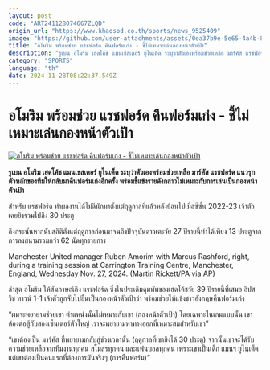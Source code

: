 ```yaml
---
layout: post
code: "ART241128074667ZLQD"
origin_url: "https://www.khaosod.co.th/sports/news_9525409"
image: "https://github.com/user-attachments/assets/0ea37b9e-5e65-4a4b-8213-775ad20b8be1"
title: "อโมริม พร้อมช่วย แรชฟอร์ด คืนฟอร์มเก่ง - ชี้ไม่เหมาะเล่นกองหน้าตัวเป้า"
description: "รูเบน อโมริม เฮดโค้ช แมนเชสเตอร์ ยูไนเต็ด ระบุว่าตัวเองพร้อมช่วยเหลือ มาร์คัส แรชฟอร์ด แนวรุกตัวหลักของทีมให้กลับมาคืนฟอร์มเก่งอีกครั้ง พร้อมชี้แข้งรายดังกล่าวไม่เหมาะกับการเล่นเป็นกองหน้าตัวเป้า"
category: "SPORTS"
language: "th"
date: 2024-11-28T08:22:37.549Z
---
```


# อโมริม พร้อมช่วย แรชฟอร์ด คืนฟอร์มเก่ง - ชี้ไม่เหมาะเล่นกองหน้าตัวเป้า

[![อโมริม พร้อมช่วย แรชฟอร์ด คืนฟอร์มเก่ง - ชี้ไม่เหมาะเล่นกองหน้าตัวเป้า](https://www.khaosod.co.th/wpapp/uploads/2024/11/amorim-rashford-9654.jpg "อโมริม พร้อมช่วย แรชฟอร์ด คืนฟอร์มเก่ง - ชี้ไม่เหมาะเล่นกองหน้าตัวเป้า")](https://www.khaosod.co.th/wpapp/uploads/2024/11/amorim-rashford-9654.jpg)

**รูเบน อโมริม เฮดโค้ช แมนเชสเตอร์ ยูไนเต็ด ระบุว่าตัวเองพร้อมช่วยเหลือ มาร์คัส แรชฟอร์ด แนวรุกตัวหลักของทีมให้กลับมาคืนฟอร์มเก่งอีกครั้ง พร้อมชี้แข้งรายดังกล่าวไม่เหมาะกับการเล่นเป็นกองหน้าตัวเป้า**

สำหรับ แรชฟอร์ด ทำผลงานได้ไม่ดีนักมาตั้งแต่ฤดูกาลที่แล้วหลังย้อนไปเมื่อซีซั่น 2022-23 เจ้าตัวเคยยิงรวมไปถึง 30 ประตู

ถึงกระนั้นหากนับสถิติตั้งแต่ฤดูกาลก่อนมาจนถึงปัจจุบันดาวเตะวัย 27 ปีรายนี้ทำได้เพียง 13 ประตูจากการลงสนามรวมกว่า 62 นัดทุกรายการ

Manchester United manager Ruben Amorim with Marcus Rashford, right, during a training session at Carrington Training Centre, Manchester, England, Wednesday Nov. 27, 2024. (Martin Rickett/PA via AP)



ล่าสุด อโมริม ให้สัมภาษณ์ถึง แรชฟอร์ด ซึ่งในประเดิมคุมทัพของเฮดโค้ชวัย 39 ปีรายนี้ที่เสมอ อิปสวิช ทาวน์ 1-1 เจ้าตัวถูกจับไปยืนเป็นกองหน้าตัวเป้าว่า พร้อมช่วยให้แข้งชาวอังกฤษคืนฟอร์มเก่ง

“ผมจะพยายามช่วยเขา ตำแหน่งนั้นไม่เหมาะกับเขา (กองหน้าตัวเป้า) โดยเฉพาะในเกมแบบนั้น เขาต้องต่อสู้กับสองเซ็นเตอร์ตัวใหญ่ เราจะพยายามหาทางออกที่เหมาะสมสำหรับเขา”

“เขาต้องเป็น มาร์คัส ที่พยายามกลับสู่ช่วงเวลานั้น (ฤดูกาลที่เขายิงได้ 30 ประตู) จากนั้นเขาจะได้รับความช่วยเหลือจากทีมงานทุกคน สโมสรทุกคน และแฟนบอลทุกคน เพราะเขาเป็นเด็ก แมนฯ ยูไนเต็ด แต่เขาต้องเป็นคนแรกที่ต้องการมันจริงๆ (การคืนฟอร์ม)”